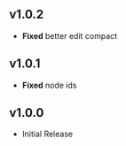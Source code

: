 ## v1.0.2
- **Fixed** better edit compact

## v1.0.1
- **Fixed** node ids

## v1.0.0
- Initial Release
